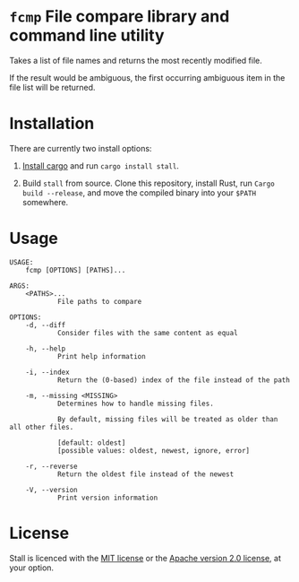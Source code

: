 
`fcmp` File compare library and command line utility
====================================================


Takes a list of file names and returns the most recently modified file.

If the result would be ambiguous, the first occurring ambiguous item in the file list will be
returned.


# Installation

There are currently two install options: 

1. [Install cargo](https://crates.io/) and run `cargo install stall`.

2. Build `stall` from source. Clone this repository, install Rust, run `Cargo build --release`, and move the compiled binary into your `$PATH` somewhere.

# Usage

```
USAGE:
    fcmp [OPTIONS] [PATHS]...

ARGS:
    <PATHS>...
            File paths to compare

OPTIONS:
    -d, --diff
            Consider files with the same content as equal

    -h, --help
            Print help information

    -i, --index
            Return the (0-based) index of the file instead of the path

    -m, --missing <MISSING>
            Determines how to handle missing files.

            By default, missing files will be treated as older than all other files.

            [default: oldest]
            [possible values: oldest, newest, ignore, error]

    -r, --reverse
            Return the oldest file instead of the newest

    -V, --version
            Print version information
```


# License

Stall is licenced with the [MIT license](/license-mit.md) or the [Apache version 2.0 license](/license-apache.md), at your option.

